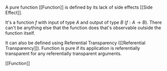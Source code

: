 A pure function [[Function]] is defined by its lack of side effects [[Side Effect]].

It's a function $f$ with input of type $A$ and output of type $B$ ($f: A \rightarrow B$). There can't be anything else that the function does that's observable outside the function itself.

It can also be defined using Referential Transparency ([[Referential Transparency]]). Function is pure if its application is referentially transparent for any referentially transparent arguments.

[[Function]]
